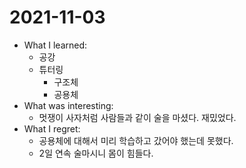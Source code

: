 # 2021-11-03

- What I learned: 
  - 공강
  - 튜터링
    - 구조체
    - 공용체
- What was interesting: 
  - 멋쟁이 사자처럼 사람들과 같이 술을 마셨다. 재밌었다.
- What I regret: 
  - 공용체에 대해서 미리 학습하고 갔어야 했는데 못했다.
  - 2일 연속 술마시니 몸이 힘들다. 